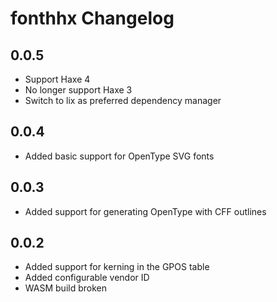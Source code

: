 # fonthhx Changelog

## 0.0.5

* Support Haxe 4
* No longer support Haxe 3 
* Switch to lix as preferred dependency manager

## 0.0.4

* Added basic support for OpenType SVG fonts

## 0.0.3

* Added support for generating OpenType with CFF outlines

## 0.0.2

* Added support for kerning in the GPOS table
* Added configurable vendor ID
* WASM build broken 

